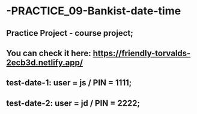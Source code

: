 # -PRACTICE_09-Bankist-date-time

## Practice Project - course project;
## You can check it here: https://friendly-torvalds-2ecb3d.netlify.app/
## test-date-1: user = js / PIN = 1111;
## test-date-2: user = jd / PIN = 2222;
